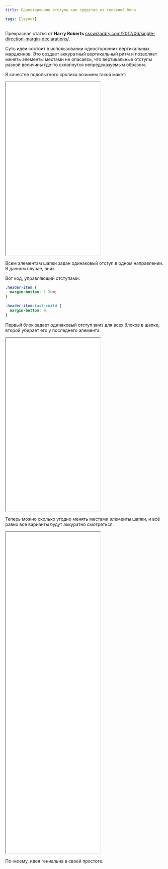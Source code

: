 ```yaml
---
title: Односторонние отступы как средство от головной боли

tags: [layout]
---
```


Прекрасная статья от <strong>Harry Roberts</strong>
<a href="http://csswizardry.com/2012/06/single-direction-margin-declarations/">csswizardry.com/2012/06/single-direction-margin-declarations/</a>.

Суть идеи состоит в использовании односторонних вертикальных марджинов.<!--more--> Это создает аккуратный вертикальный ритм и позволяет менять элементы местами не опасаясь, что вертикальные отступы разной величины где-то схлопнутся непредсказуемым образом.

В качестве подопытного кролика возьмем такой макет:

<iframe class="live-snippet" style="height: 550px" src="../assets/demo/odnostoronnie-otstupy-kak-sredstvo-ot-golovnoj-boli/demo_1.html?output"></iframe>

Всем элементам шапки задан одинаковый отступ в одном направлении. В данном случае, вниз.

Вот код, управляющий отступами:

```css
.header-item {
  margin-bottom: 1.2em;
}

.header-item:last-child {
  margin-bottom: 0;
}
```

Первый блок задает одинаковый отступ вниз для всех блоков в шапке, второй убирает его у последнего элемента.

<iframe class="live-snippet" style="height: 550px" src="../assets/demo/odnostoronnie-otstupy-kak-sredstvo-ot-golovnoj-boli/demo_2.html?output"></iframe>

Теперь можно сколько угодно менять местами элементы шапки, и всё равно все варианты будут аккуратно смотреться:

<iframe class="live-snippet" style="height: 1020px" src="../assets/demo/odnostoronnie-otstupy-kak-sredstvo-ot-golovnoj-boli/demo_3.html?output"></iframe>

По-моему, идея гениальна в своей простоте.
